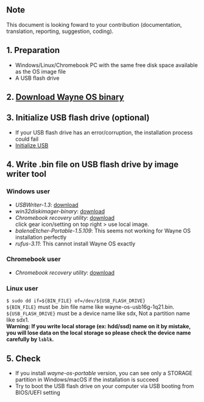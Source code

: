 ## Note
This document is looking foward to your contribution (documentation, translation, reporting, suggestion, coding).

## 1. Preparation
- Windows/Linux/Chromebook PC with the same free disk space available as the OS image file
- A USB flash drive

## 2. [Download Wayne OS binary](https://wayne-os.com/download-wayne-os-binary/)

## 3. Initialize USB flash drive (optional)
- If your USB flash drive has an error/corruption, the installation process could fail
- [Initialize USB](https://gitlab.com/wayne-inc/wayneos/-/blob/master/docs/en/how-to/initializing_usb_flash_drive.md)

## 4. Write .bin file on USB flash drive by image writer tool
### Windows user
- _USBWriter-1.3_: [download](https://sourceforge.net/projects/usbwriter/)
- _win32diskimager-binary_: [download](https://win32diskimager.download/)
- _Chromebook recovery utility_: [download](https://chrome.google.com/webstore/detail/chromebook-recovery-utili/jndclpdbaamdhonoechobihbbiimdgai/RK%3D2/RS%3DUI2uA8SxDAwF_T9oPb4YviZFT3Y-)
<br> click gear icon/setting on top right > use local image.
- _balenaEtcher-Portable-1.5.109_: This seems not working for Wayne OS installation perfectly
- _rufus-3.11_: This cannot install Wayne OS exactly

### Chromebook user
- _Chromebook recovery utility_: [download](https://chrome.google.com/webstore/detail/chromebook-recovery-utili/jndclpdbaamdhonoechobihbbiimdgai/RK%3D2/RS%3DUI2uA8SxDAwF_T9oPb4YviZFT3Y-)

### Linux user
`$ sudo dd if=${BIN_FILE} of=/dev/${USB_FLASH_DRIVE}`
<br>
`${BIN_FILE}` must be .bin file name like wayne-os-usb16g-1q21.bin.
<br>
`${USB_FLASH_DRIVE}` must be a device name like sdx, Not a partition name like sdx1.
<br>
**Warning: If you write local storage (ex: hdd/ssd) name on it by mistake, you will lose data on the local storage so please check the device name carefully by `lsblk`.**
<br>

## 5. Check
- If you install _wayne-os-portable_ version, you can see only a STORAGE partition in Windows/macOS if the installation is succeed
- Try to boot the USB flash drive on your computer via USB booting from BIOS/UEFI setting
